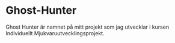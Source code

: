 Ghost-Hunter
============

Ghost Hunter är namnet på mitt projekt som jag utvecklar i kursen Individuellt Mjukvaruutvecklingsprojekt.


